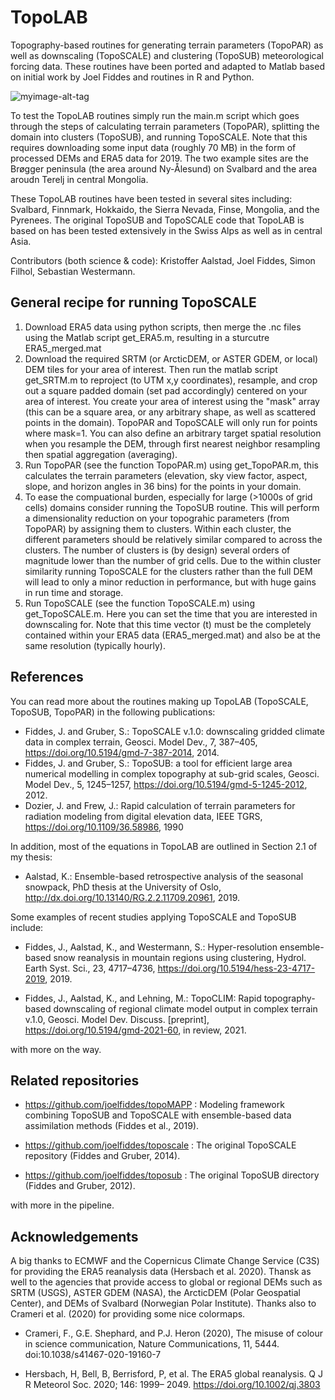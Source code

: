 # TopoLAB
Topography-based routines for generating terrain parameters (TopoPAR) as well as downscaling (TopoSCALE) and clustering (TopoSUB) meteorological forcing data. These routines have been ported and adapted to Matlab based on initial work by Joel Fiddes and routines in R and Python. 

![myimage-alt-tag](https://www.dropbox.com/s/7xbgq9qq7b5aggg/TopoLAB.jpg?dl=0)

To test the TopoLAB routines simply run the main.m script which goes through the steps of calculating terrain parameters (TopoPAR), splitting the domain into clusters (TopoSUB), and running TopoSCALE. Note that this requires downloading some input data (roughly 70 MB) in the form of processed DEMs and ERA5 data for 2019. The two example sites are the Brøgger peninsula (the area around Ny-Ålesund) on Svalbard and the area aroudn Terelj in central Mongolia.  

These TopoLAB routines have been tested in several sites including: Svalbard, Finnmark, Hokkaido, the Sierra Nevada, Finse, Mongolia, and the Pyrenees. The original TopoSUB and TopoSCALE code that TopoLAB is based on has been tested extensively in the Swiss Alps as well as in central Asia. 

Contributors (both science & code): Kristoffer Aalstad, Joel Fiddes, Simon Filhol, Sebastian Westermann.

## General recipe for running TopoSCALE

1. Download ERA5 data using python scripts, then merge the .nc files using the Matlab script get_ERA5.m, resulting in a sturcutre ERA5_merged.mat
2. Download the required SRTM (or ArcticDEM, or ASTER GDEM, or local) DEM tiles for your area of interest. Then run the matlab script get_SRTM.m to reproject (to UTM x,y coordinates), resample, and crop out a square padded domain (set pad accordingly) centered on your area of interest. You create your area of interest using the "mask" array (this can be a square area, or any arbitrary shape, as well as scattered points in the domain). TopoPAR and TopoSCALE will only run for points where mask=1. You can also define an arbitrary target spatial resolution when you resample the DEM, through first nearest neighbor resampling then spatial aggregation (averaging). 
3. Run TopoPAR (see the function TopoPAR.m) using get_TopoPAR.m, this calculates the terrain parameters (elevation, sky view factor, aspect, slope, and horizon angles in 36 bins) for the points in your domain. 
4. To ease the compuational burden, especially for large (>1000s of grid cells) domains consider running the TopoSUB routine. This will perform a dimensionality reduction on your topograhic parameters (from TopoPAR) by assigning them to clusters. Within each cluster, the different parameters should be relatively similar compared to across the clusters. The number of clusters is (by design) several orders of magnitude lower than the number of grid cells. Due to the within cluster similarity running TopoSCALE for the clusters rather than the full DEM will lead to only a minor reduction in performance, but with huge gains in run time and storage. 
4. Run TopoSCALE (see the function TopoSCALE.m) using get\_TopoSCALE.m. Here you can set the time that you are interested in downscaling for. Note that this time vector (t) must be the completely contained within your ERA5 data (ERA5_merged.mat) and also be at the same resolution (typically hourly). 

## References

You can read more about the routines making up TopoLAB (TopoSCALE, TopoSUB, TopoPAR) in the following publications:

- Fiddes, J. and Gruber, S.: TopoSCALE v.1.0: downscaling gridded climate data in complex terrain, Geosci. Model Dev., 7, 387–405, https://doi.org/10.5194/gmd-7-387-2014, 2014.
- Fiddes, J. and Gruber, S.: TopoSUB: a tool for efficient large area numerical modelling in complex topography at sub-grid scales, Geosci. Model Dev., 5, 1245–1257, https://doi.org/10.5194/gmd-5-1245-2012, 2012.
- Dozier, J. and Frew, J.: Rapid calculation of terrain parameters for radiation modeling from digital elevation data, IEEE TGRS, https://doi.org/10.1109/36.58986, 1990

In addition, most of the equations in TopoLAB are outlined in Section 2.1 of my thesis:

- Aalstad, K.: Ensemble-based retrospective analysis of the seasonal snowpack, PhD thesis at the University of Oslo, http://dx.doi.org/10.13140/RG.2.2.11709.20961, 2019. 

Some examples of recent studies applying TopoSCALE and TopoSUB include:

- Fiddes, J., Aalstad, K., and Westermann, S.: Hyper-resolution ensemble-based snow reanalysis in mountain regions using clustering, Hydrol. Earth Syst. Sci., 23, 4717–4736, https://doi.org/10.5194/hess-23-4717-2019, 2019.

- Fiddes, J., Aalstad, K., and Lehning, M.: TopoCLIM: Rapid topography-based downscaling of regional climate model output in complex terrain v.1.0, Geosci. Model Dev. Discuss. [preprint], https://doi.org/10.5194/gmd-2021-60, in review, 2021.

with more on the way.

## Related repositories

- https://github.com/joelfiddes/topoMAPP : Modeling framework combining TopoSUB and TopoSCALE with ensemble-based data assimilation methods (Fiddes et al., 2019).

- https://github.com/joelfiddes/toposcale : The original TopoSCALE repository (Fiddes and Gruber, 2014). 

- https://github.com/joelfiddes/toposub : The original TopoSUB directory (Fiddes and Gruber, 2012). 

with more in the pipeline.

## Acknowledgements

A big thanks to ECMWF and the Copernicus Climate Change Service (C3S) for providing the ERA5 reanalysis data (Hersbach et al. 2020). Thansk as well to the agencies that provide access to global or regional DEMs such as SRTM (USGS), ASTER GDEM (NASA), the ArcticDEM (Polar Geospatial Center), and DEMs of Svalbard (Norwegian Polar Institute). Thanks also to Crameri et al. (2020) for providing some nice colormaps.  

- Crameri, F., G.E. Shephard, and P.J. Heron (2020), The misuse of colour in science communication, Nature Communications, 11, 5444. doi:10.1038/s41467-020-19160-7

- Hersbach, H, Bell, B, Berrisford, P, et al. The ERA5 global reanalysis. Q J R Meteorol Soc. 2020; 146: 1999– 2049. https://doi.org/10.1002/qj.3803





